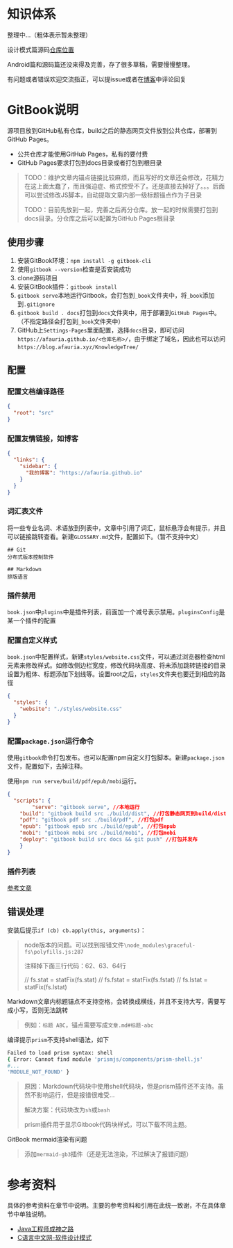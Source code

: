 # 知识体系

整理中...（粗体表示暂未整理）

设计模式篇源码[仓库位置](https://github.com/Afauria/DesignPattern)

Android篇和源码篇还没来得及完善，存了很多草稿，需要慢慢整理。

有问题或者错误欢迎交流指正，可以提issue或者在[博客](https://blog.afauria.xyz/2021/04/04/%E7%9F%A5%E8%AF%86%E4%BD%93%E7%B3%BB/)中评论回复

# GitBook说明

源项目放到GitHub私有仓库，build之后的静态网页文件放到公共仓库，部署到GitHub Pages。

* 公共仓库才能使用GitHub Pages，私有的要付费
* GitHub Pages要求打包到docs目录或者打包到根目录

> TODO：维护文章内锚点链接比较麻烦，而且写好的文章还会修改，花精力在这上面太蠢了，而且强迫症、格式控受不了。还是直接去掉好了。。。后面可以尝试修改JS脚本，自动提取文章内部一级标题锚点作为子目录
>
> TODO：目前先放到一起，完善之后再分仓库。放一起的时候需要打包到docs目录。分仓库之后可以配置为GitHub Pages根目录

## 使用步骤

1. 安装GitBook环境：`npm install -g gitbook-cli`
2. 使用`gitbook --version`检查是否安装成功
3. clone源码项目
4. 安装GitBook插件：`gitbook install`
5. `gitbook serve`本地运行Gitbook，会打包到`_book`文件夹中，将`_book`添加到`.gitignore`
6. `gitbook build . docs`打包到`docs`文件夹中，用于部署到`GitHub Pages`中。（不指定路径会打包到`_book`文件夹中）
7. GitHub上`Settings-Pages`里面配置，选择`docs`目录，即可访问`https://afauria.github.io/<仓库名称>/`，由于绑定了域名，因此也可以访问`https://blog.afauria.xyz/KnowledgeTree/`

## 配置

### 配置文档编译路径

```json
{
  "root": "src"
}
```
### 配置友情链接，如博客

```json
{
  "links": {
    "sidebar": {
      "我的博客": "https://afauria.github.io"
    }
  }
}
```

### 词汇表文件

将一些专业名词、术语放到列表中，文章中引用了词汇，鼠标悬浮会有提示，并且可以链接跳转查看。新建`GLOSSARY.md`文件，配置如下。（暂不支持中文）

```
## Git
分布式版本控制软件

## Markdown
排版语言
```

### 插件禁用

`book.json`中`plugins`中是插件列表，前面加一个减号表示禁用。`pluginsConfig`是某一个插件的配置

### 配置自定义样式

`book.json`中配置样式，新建`styles/website.css`文件，可以通过浏览器检查html元素来修改样式。如修改侧边栏宽度，修改代码块高度、将未添加跳转链接的目录设置为粗体、标题添加下划线等。设置root之后，`styles`文件夹也要迁到相应的路径

```json
{
  "styles": {
    "website": "./styles/website.css"
  }
}
```

### 配置`package.json`运行命令

使用`gitbook`命令打包发布。也可以配置npm自定义打包脚本。新建`package.json`文件，配置如下，去掉注释。

使用`npm run serve/build/pdf/epub/mobi`运行。

```json
{
  "scripts": {
 		"serve": "gitbook serve", //本地运行
  	"build": "gitbook build src ./build/dist", //打包静态网页到build/dist目录
  	"pdf": "gitbook pdf src ./build/pdf", //打包pdf
  	"epub": "gitbook epub src ./build/epub", //打包epub
  	"mobi": "gitbook mobi src ./build/mobi", //打包mobi
    "deploy": "gitbook build src docs && git push" //打包并发布
	}
}
```

### 插件列表

[参考文章](http://gitbook.zhangjikai.com/plugins.html)

## 错误处理

安装后提示`if (cb) cb.apply(this, arguments)`：

> node版本的问题。可以找到报错文件`\node_modules\graceful-fs\polyfills.js:287`
>
> 注释掉下面三行代码：62、63、64行
>
> // fs.stat = statFix(fs.stat)
> // fs.fstat = statFix(fs.fstat)
> // fs.lstat = statFix(fs.lstat)

Markdown文章内标题锚点不支持空格，会转换成横线，并且不支持大写，需要写成小写，否则无法跳转

> 例如：`标题 ABC`，锚点需要写成`文章.md#标题-abc`

编译提示`prism`不支持shell语法，如下

```sh
Failed to load prism syntax: shell
{ Error: Cannot find module 'prismjs/components/prism-shell.js'
#...
'MODULE_NOT_FOUND' }
```

> 原因：Markdown代码块中使用shell代码块，但是prism插件还不支持。虽然不影响运行，但是报错很难受...
>
> 解决方案：代码块改为`sh`或`bash`
>
> prism插件用于显示Gitbook代码块样式，可以下载不同主题。

GitBook mermaid渲染有问题

> 添加`mermaid-gb3`插件（还是无法渲染，不过解决了报错问题）

# 参考资料

具体的参考资料在章节中说明。主要的参考资料和引用在此统一致谢，不在具体章节中单独说明。

* [Java工程师成神之路](https://hollischuang.github.io/toBeTopJavaer/#/)
* [C语言中文网-软件设计模式](http://c.biancheng.net/view/1317.html)
